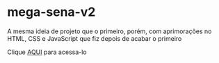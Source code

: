 # mega-sena-v2
 A mesma ideia de projeto que o primeiro, porém, com aprimorações no HTML, CSS e JavaScript que fiz depois de acabar o primeiro

 Clique <a href="https://megasena-myversion.netlify.app">AQUI</a> para acessa-lo
